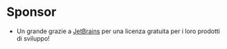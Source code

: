 # Sponsor

- Un grande grazie a [JetBrains](http://www.jetbrains.com) per una licenza gratuita per i loro prodotti di sviluppo!
